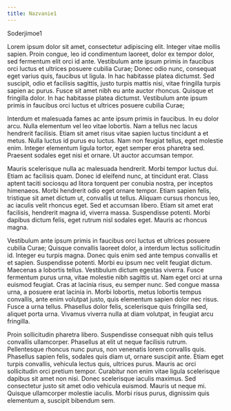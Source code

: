 ```yaml
---
title: Nazvanie1
---
```


Soderjimoe1 

Lorem ipsum dolor sit amet, consectetur adipiscing elit. Integer vitae mollis sapien. Proin congue, leo id condimentum laoreet, dolor ex tempor dolor, sed fermentum elit orci id ante. Vestibulum ante ipsum primis in faucibus orci luctus et ultrices posuere cubilia Curae; Donec odio nunc, consequat eget varius quis, faucibus ut ligula. In hac habitasse platea dictumst. Sed suscipit, odio et facilisis sagittis, justo turpis mattis nisi, vitae fringilla turpis sapien ac purus. Fusce sit amet nibh eu ante auctor rhoncus. Quisque et fringilla dolor. In hac habitasse platea dictumst. Vestibulum ante ipsum primis in faucibus orci luctus et ultrices posuere cubilia Curae;

Interdum et malesuada fames ac ante ipsum primis in faucibus. In eu dolor arcu. Nulla elementum vel leo vitae lobortis. Nam a tellus nec lacus hendrerit facilisis. Etiam sit amet risus vitae sapien luctus tincidunt a et metus. Nulla luctus id purus eu luctus. Nam non feugiat tellus, eget molestie enim. Integer elementum ligula tortor, eget semper eros pharetra sed. Praesent sodales eget nisi et ornare. Ut auctor accumsan tempor.

Mauris scelerisque nulla ac malesuada hendrerit. Morbi tempor luctus dui. Etiam ac facilisis quam. Donec id eleifend nunc, at tincidunt erat. Class aptent taciti sociosqu ad litora torquent per conubia nostra, per inceptos himenaeos. Morbi hendrerit odio eget ornare tempor. Etiam sapien felis, tristique sit amet dictum ut, convallis ut tellus. Aliquam cursus rhoncus leo, ac iaculis velit rhoncus eget. Sed et accumsan libero. Etiam sit amet erat facilisis, hendrerit magna id, viverra massa. Suspendisse potenti. Morbi dapibus dictum felis, eget rutrum nisl sodales eget. Mauris ac rhoncus magna.

Vestibulum ante ipsum primis in faucibus orci luctus et ultrices posuere cubilia Curae; Quisque convallis laoreet dolor, a interdum lectus sollicitudin id. Integer eu turpis magna. Donec quis enim sed ante tempus convallis et et sapien. Suspendisse potenti. Morbi eu ipsum nec velit feugiat dictum. Maecenas a lobortis tellus. Vestibulum dictum egestas viverra. Fusce fermentum purus urna, vitae molestie nibh sagittis ut. Nam eget orci at urna euismod feugiat. Cras at lacinia risus, eu semper nunc. Sed congue massa urna, a posuere erat lacinia in. Morbi lobortis, metus lobortis tempus convallis, ante enim volutpat justo, quis elementum sapien dolor nec risus. Fusce a urna tellus. Phasellus dolor felis, scelerisque quis fringilla sed, aliquet porta urna. Vivamus viverra nulla at diam volutpat, in feugiat arcu fringilla.

Proin sollicitudin pharetra libero. Suspendisse consequat nibh quis tellus convallis ullamcorper. Phasellus at elit ut neque facilisis rutrum. Pellentesque rhoncus nunc purus, non venenatis lorem convallis quis. Phasellus sapien felis, sodales quis diam ut, ornare suscipit ante. Etiam eget turpis convallis, vehicula lectus quis, ultrices purus. Mauris ac orci sollicitudin orci pretium tempor. Curabitur non enim vitae ligula scelerisque dapibus sit amet non nisi. Donec scelerisque iaculis maximus. Sed consectetur justo sit amet odio vehicula euismod. Mauris ut neque mi. Quisque ullamcorper molestie iaculis. Morbi risus purus, dignissim quis elementum a, suscipit bibendum sem. 